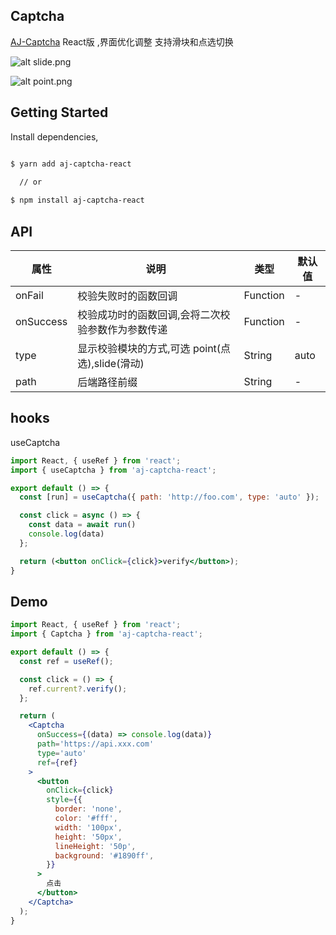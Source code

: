 ## Captcha

[AJ-Captcha](https://gitee.com/anji-plus/captcha)  React版 ,界面优化调整 支持滑块和点选切换

![alt slide.png](https://raw.githubusercontent.com/yuegongzi/aj-captcha-react/master/src/assert/slide.png)

![alt point.png](https://raw.githubusercontent.com/yuegongzi/aj-captcha-react/master/src/assert/point.png)

## Getting Started

Install dependencies,

```bash

$ yarn add aj-captcha-react

  // or
  
$ npm install aj-captcha-react
```

## API

| 属性        | 说明                                              | 类型     | 默认值                     |
| ----------- | ------------------------------------------------- | -------- | -------------------------- |
| onFail      | 校验失败时的函数回调                              | Function | -                          |
| onSuccess   | 校验成功时的函数回调,会将二次校验参数作为参数传递 | Function | -                          |
| type        | 显示校验模块的方式,可选 point(点选),slide(滑动)   | String   | auto                      |
| path        | 后端路径前缀                                      | String   | -                          |

## hooks

useCaptcha

```jsx
import React, { useRef } from 'react';
import { useCaptcha } from 'aj-captcha-react';

export default () => {
  const [run] = useCaptcha({ path: 'http://foo.com', type: 'auto' });

  const click = async () => {
    const data = await run()
    console.log(data)
  };

  return (<button onClick={click}>verify</button>);
}

```

## Demo

```jsx
import React, { useRef } from 'react';
import { Captcha } from 'aj-captcha-react';

export default () => {
  const ref = useRef();

  const click = () => {
    ref.current?.verify();
  };

  return (
    <Captcha
      onSuccess={(data) => console.log(data)}
      path='https://api.xxx.com'
      type='auto'
      ref={ref}
    >
      <button
        onClick={click}
        style={{
          border: 'none',
          color: '#fff',
          width: '100px',
          height: '50px',
          lineHeight: '50p',
          background: '#1890ff',
        }}
      >
        点击
      </button>
    </Captcha>
  );
}

```
